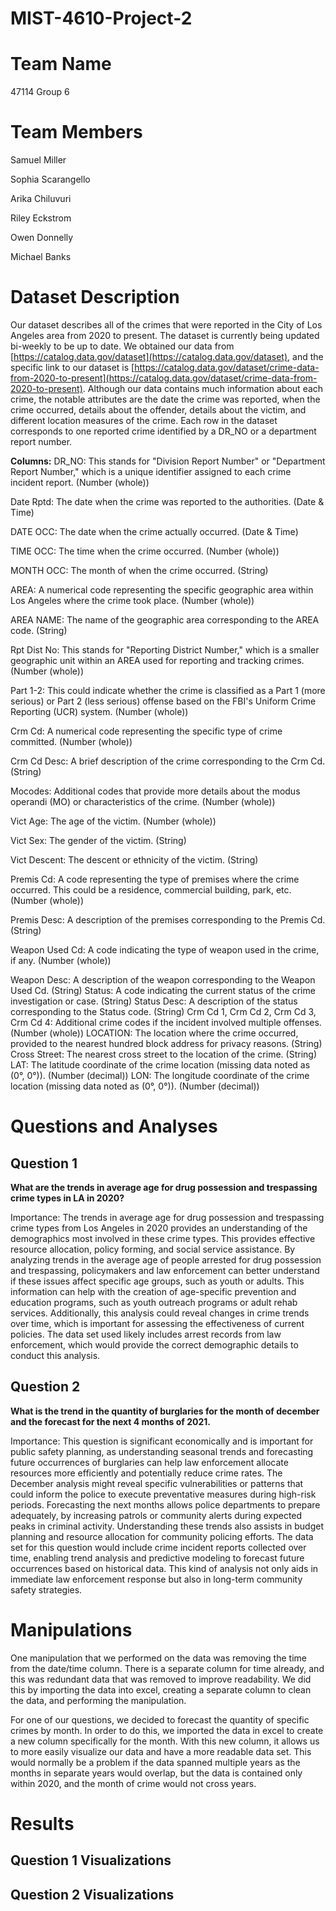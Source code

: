 # MIST-4610-Project-2

# Team Name
47114 Group 6
# Team Members
Samuel Miller

Sophia Scarangello 

Arika Chiluvuri

Riley Eckstrom

Owen Donnelly

Michael Banks

# Dataset Description
Our dataset describes all of the crimes that were reported in the City of Los Angeles area from 2020 to present. The dataset is currently being updated bi-weekly to be up to date. We obtained our data from [https://catalog.data.gov/dataset](https://catalog.data.gov/dataset), and the specific link to our dataset is [https://catalog.data.gov/dataset/crime-data-from-2020-to-present](https://catalog.data.gov/dataset/crime-data-from-2020-to-present). Although our data contains much information about each crime, the notable attributes are the date the crime was reported, when the crime occurred, details about the offender, details about the victim, and different location measures of the crime. Each row in the dataset corresponds to one reported crime identified by a DR_NO or a department report number.

**Columns:**
DR_NO: This stands for "Division Report Number" or "Department Report Number," which is a unique identifier assigned to each crime incident report. (Number (whole))

Date Rptd: The date when the crime was reported to the authorities. (Date & Time)

DATE OCC: The date when the crime actually occurred. (Date & Time)

TIME OCC: The time when the crime occurred. (Number (whole))

MONTH OCC: The month of when the crime occurred. (String)

AREA: A numerical code representing the specific geographic area within Los Angeles where the crime took place. (Number (whole))

AREA NAME: The name of the geographic area corresponding to the AREA code. (String)

Rpt Dist No: This stands for "Reporting District Number," which is a smaller geographic unit within an AREA used for reporting and tracking crimes. (Number (whole))

Part 1-2: This could indicate whether the crime is classified as a Part 1 (more serious) or Part 2 (less serious) offense based on the FBI's Uniform Crime Reporting (UCR) system. (Number (whole))

Crm Cd: A numerical code representing the specific type of crime committed. (Number (whole))

Crm Cd Desc: A brief description of the crime corresponding to the Crm Cd. (String)

Mocodes: Additional codes that provide more details about the modus operandi (MO) or characteristics of the crime. (Number (whole))

Vict Age: The age of the victim. (Number (whole))

Vict Sex: The gender of the victim. (String)

Vict Descent: The descent or ethnicity of the victim. (String)

Premis Cd: A code representing the type of premises where the crime occurred. This could be a residence, commercial building, park, etc. (Number (whole))

Premis Desc: A description of the premises corresponding to the Premis Cd. (String)

Weapon Used Cd: A code indicating the type of weapon used in the crime, if any. (Number (whole))

Weapon Desc: A description of the weapon corresponding to the Weapon Used Cd. (String)
Status: A code indicating the current status of the crime investigation or case. (String)
Status Desc: A description of the status corresponding to the Status code. (String)
Crm Cd 1, Crm Cd 2, Crm Cd 3, Crm Cd 4: Additional crime codes if the incident involved multiple offenses. (Number (whole))
LOCATION: The location where the crime occurred, provided to the nearest hundred block address for privacy reasons. (String)
Cross Street: The nearest cross street to the location of the crime. (String)
LAT: The latitude coordinate of the crime location (missing data noted as (0°, 0°)). (Number (decimal))
LON: The longitude coordinate of the crime location (missing data noted as (0°, 0°)). (Number (decimal))


# Questions and Analyses
## Question 1
**What are the trends in average age for drug possession and trespassing crime types in LA in 2020?**

Importance: The trends in average age for drug possession and trespassing crime types from Los Angeles in 2020 provides an understanding of the demographics most involved in these crime types. This provides effective resource allocation, policy forming, and social service assistance. By analyzing trends in the average age of people arrested for drug possession and trespassing, policymakers and law enforcement can better understand if these issues affect specific age groups, such as youth or adults. This information can help with the creation of age-specific prevention and education programs, such as youth outreach programs or adult rehab services. Additionally, this analysis could reveal changes in crime trends over time, which is important for assessing the effectiveness of current policies. The data set used likely includes arrest records from law enforcement, which would provide the correct demographic details to conduct this analysis.

## Question 2
**What is the trend in the quantity of burglaries for the month of december and the forecast for the next 4 months of 2021.**

Importance: This question is significant economically and is important for public safety planning, as understanding seasonal trends and forecasting future occurrences of burglaries can help law enforcement allocate resources more efficiently and potentially reduce crime rates. The December analysis might reveal specific vulnerabilities or patterns that could inform the police to execute preventative measures during high-risk periods. Forecasting the next months allows police departments to prepare adequately, by increasing patrols or community alerts during expected peaks in criminal activity. Understanding these trends also assists in budget planning and resource allocation for community policing efforts. The data set for this question would include crime incident reports collected over time, enabling trend analysis and predictive modeling to forecast future occurrences based on historical data. This kind of analysis not only aids in immediate law enforcement response but also in long-term community safety strategies.

# Manipulations
One manipulation that we performed on the data was removing the time from the date/time column. There is a separate column for time already, and this was redundant data that was removed to improve readability. We did this by importing the data into excel, creating a separate column to clean the data, and performing the manipulation.

For one of our questions, we decided to forecast the quantity of specific crimes by month. In order to do this, we imported the data in excel to create a new column specifically for the month. With this new column, it allows us to more easily visualize our data and have a more readable data set. This would normally be a problem if the data spanned multiple years as the months in separate years would overlap, but the data is contained only within 2020, and the month of crime would not cross years.


# Results
## Question 1 Visualizations

## Question 2 Visualizations
